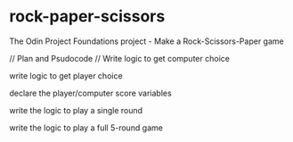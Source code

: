 # rock-paper-scissors
The Odin Project  Foundations project - Make a Rock-Scissors-Paper game

// Plan and Psudocode //
Write logic to get computer choice

write logic to get player choice

declare the player/computer score variables

write the logic to play a single round

write the logic to play a full 5-round game